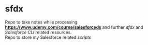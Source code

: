 # sfdx
Repo to take notes while processing **https://www.udemy.com/course/salesforcedx** and further *sfdx* and *Salesforce CLI* related resources. <br>
Repo to store my Salesforce related *scripts* <br>

